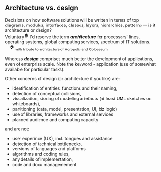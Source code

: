 ## Architecture vs. design

Decisions on how software solutions will be written in terms of top diagrams, modules, interfaces, classes, layers, hierarchies, patterns -- is it architecture or design?\
Voluntary<sup>:house:</sup> I'd reserve the term ___architecture___ for processors' lines, operating systems, global computing services, spectrum of IT solutions.\
&nbsp;&nbsp;&nbsp;&nbsp;<sup>:house:</sup>&nbsp;<sub>with tribute to architecture of Acropolis and Colosseum</sub>

Whereas ___design___ comprises much better the development of applications, even of enterprise scale. Note the keyword - application (use of somewhat available for particular tasks).

Other concerns of design (or architecture if you like) are:
- identification of entities, functions and their naming,
- detection of conceptual collisions,
- visualization, storing of modeling artefacts (at least UML sketches on whiteboards),
- partitioning (data, model, presentation, UI, biz logic)
- use of libraries, frameworks and external services
- planned audience and computing capacity

and are not: 
- user experince (UX), incl. tongues and assistance
- detection of technical bottlenecks,
- versions of languages and platforms 
- algorithms and coding rules,
- any details of implementation,
- code and docu managemement
